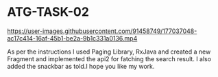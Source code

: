 
  
# ATG-TASK-02




https://user-images.githubusercontent.com/91458749/177037048-ac17c414-16af-45b1-be2a-9b1c331a0136.mp4




  As per the instructions I used Paging Library, RxJava and created a new Fragment and implemented the api2 for fatching the search result. I also added the snackbar as told.I hope you like my work.
